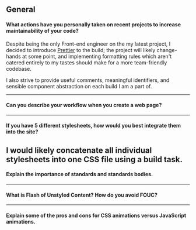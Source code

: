 ## General

#### What actions have you personally taken on recent projects to increase maintainability of your code?
Despite being the only Front-end engineer on the my latest project, I decided to introduce [Prettier](https://prettier.io/) to the build; the project will likely change-hands at some point, and implementing formatting rules which aren't catered entirely to my tastes should make for a more team-friendly codebase.

I also strive to provide useful comments, meaningful identifiers, and sensible component abstraction on each build I am a part of.

---
#### Can you describe your workflow when you create a web page?

---
#### If you have 5 different stylesheets, how would you best integrate them into the site?
I would likely concatenate all individual stylesheets into one CSS file using a build task.
---
#### Explain the importance of standards and standards bodies.
---
#### What is Flash of Unstyled Content? How do you avoid FOUC?
---
#### Explain some of the pros and cons for CSS animations versus JavaScript animations.
